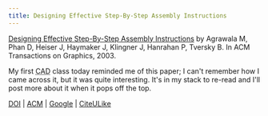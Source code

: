 ```yaml
---
title: Designing Effective Step-By-Step Assembly Instructions
---
```

<a class="title" href="https://graphics.stanford.edu/papers/assembly_instructions/" title="Designing Effective Step-By-Step Assembly Instructions">Designing Effective Step-By-Step Assembly Instructions</a> by Agrawala M, Phan D, Heiser J, Haymaker J, Klingner J, Hanrahan P, Tversky B. In ACM Transactions on Graphics, 2003.

My first <acronym title="Computer Aided Design">CAD</acronym> class
today reminded me of this paper; I can't remember how I came across it,
but it was quite interesting. It's in my stack to re-read and I'll post
more about it when it pops off the top.

<a href="http://dx.doi.org/10.1145/882262.882352">DOI</a> |
<a href="http://portal.acm.org/citation.cfm?id=882352">ACM</a> |
<a href="http://scholar.google.com/scholar?cluster=8560988293924602427">Google</a> |
<a href="http://www.citeulike.org/article/524960">CiteULike</a>
